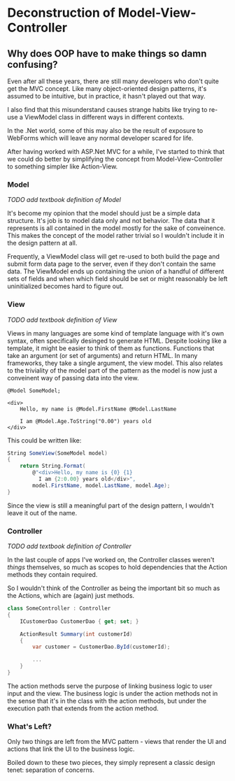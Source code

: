 # Deconstruction of Model-View-Controller

## Why does OOP have to make things so damn confusing?

Even after all these years, there are still many developers who don't quite get the MVC concept. Like many object-oriented design patterns, it's assumed to be intuitive, but in practice, it hasn't played out that way.

I also find that this misunderstand causes strange habits like trying to re-use a ViewModel class in different ways in different contexts.

In the .Net world, some of this may also be the result of exposure to WebForms which will leave any normal developer scared for life.

After having worked with ASP.Net MVC for a while, I've started to think that we could do better by simplifying the concept from Model-View-Controller to something simpler like Action-View.

### Model

*TODO add textbook definition of Model*

It's become my opinion that the model should just be a simple data structure. It's job is to model data only and not behavior. The data that it represents is all contained in the model mostly for the sake of conveinence. This makes the concept of the model rather trivial so I wouldn't include it in the design pattern at all.

Frequently, a ViewModel class will get re-used to both build the page and submit form data page to the server, even if they don't contain the same data. The ViewModel ends up containing the union of a handful of different sets of fields and when which field should be set or might reasonably be left uninitialized becomes hard to figure out.

### View

*TODO add textbook definition of View*

Views in many languages are some kind of template language with it's own syntax, often specifically desinged to generate HTML. Despite looking like a template, it might be easier to think of them as functions. Functions that take an argument (or set of arguments) and return HTML. In many frameworks, they take a single argument, the view model. This also relates to the triviality of the model part of the pattern as the model is now just a conveinent way of passing data into the view.

```nohighlight
@Model SomeModel;

<div>
    Hello, my name is @Model.FirstName @Model.LastName

    I am @Model.Age.ToString("0.00") years old
</div>
```

This could be written like:

```csharp
String SomeView(SomeModel model)
{
    return String.Format(
        @"<div>Hello, my name is {0} {1}
          I am {2:0.00} years old</div>",
        model.FirstName, model.LastName, model.Age);
}
```

Since the view is still a meaningful part of the design pattern, I wouldn't leave it out of the name.

### Controller

*TODO add textbook definition of Controller*

In the last couple of apps I've worked on, the Controller classes weren't *things* themselves, so much as scopes to hold dependencies that the Action methods they contain required.

So I wouldn't think of the Controller as being the important bit so much as the Actions, which are (again) just methods.

```csharp
class SomeController : Controller
{
    ICustomerDao CustomerDao { get; set; }

    ActionResult Summary(int customerId)
    {
        var customer = CustomerDao.ById(customerId);

        ...
    }
}
```

The action methods serve the purpose of linking business logic to user input and the view. The business logic is under the action methods not in the sense that it's in the class with the action methods, but under the execution path that extends from the action method.

### What's Left?

Only two things are left from the MVC pattern - views that render the UI and actions that link the UI to the business logic.

Boiled down to these two pieces, they simply represent a classic design tenet: separation of concerns.

